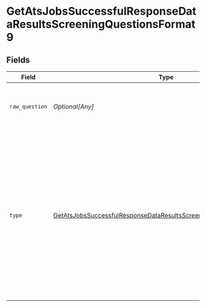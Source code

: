 # GetAtsJobsSuccessfulResponseDataResultsScreeningQuestionsFormat9


## Fields

| Field                                                                                                                                                                                                                                | Type                                                                                                                                                                                                                                 | Required                                                                                                                                                                                                                             | Description                                                                                                                                                                                                                          |
| ------------------------------------------------------------------------------------------------------------------------------------------------------------------------------------------------------------------------------------ | ------------------------------------------------------------------------------------------------------------------------------------------------------------------------------------------------------------------------------------ | ------------------------------------------------------------------------------------------------------------------------------------------------------------------------------------------------------------------------------------ | ------------------------------------------------------------------------------------------------------------------------------------------------------------------------------------------------------------------------------------ |
| `raw_question`                                                                                                                                                                                                                       | *Optional[Any]*                                                                                                                                                                                                                      | :heavy_minus_sign:                                                                                                                                                                                                                   | We pass the original question data along so you can handle it.                                                                                                                                                                       |
| `type`                                                                                                                                                                                                                               | [GetAtsJobsSuccessfulResponseDataResultsScreeningQuestionsFormat9Type](../../models/shared/getatsjobssuccessfulresponsedataresultsscreeningquestionsformat9type.md)                                                                  | :heavy_check_mark:                                                                                                                                                                                                                   | When we're not able to map a specific question type yet, we will return this type. Every `UNKNOWN` question will also be parsed and unified by us at some point. This is just a temporary workaround so you still get all questions. |